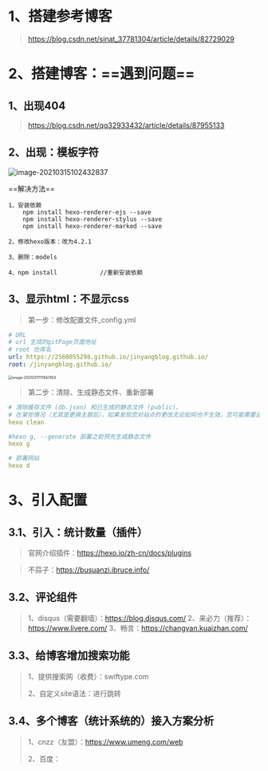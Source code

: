 # 1、搭建参考博客

> https://blog.csdn.net/sinat_37781304/article/details/82729029



# 2、搭建博客：==遇到问题==

## 1、出现404

> https://blog.csdn.net/qq32933432/article/details/87955133



## 2、出现：模板字符

![image-20210315102432837](https://gitee.com/sheep-are-flying-in-the-sky/my-picture/raw/master/picture8/image-20210315102432837.png)

==解决方法==

~~~
1、安装依赖
    npm install hexo-renderer-ejs --save
    npm install hexo-renderer-stylus --save
    npm install hexo-renderer-marked --save

2、修改hexo版本：改为4.2.1

3、删除：models

4、npm install            //重新安装依赖 
~~~





## 3、显示html：不显示css

> 第一步：修改配置文件_config.yml

~~~yml
# URL
# url 生成的gitPage页面地址
# root 仓库名
url: https://2560055298.github.io/jinyangblog.github.io/	
root: /jinyangblog.github.io/
~~~

<img src="https://gitee.com/sheep-are-flying-in-the-sky/my-picture/raw/master/picture8/image-20210311111947454.png" alt="image-20210311111947454" style="zoom:50%;" />

> 第二步：清除、生成静态文件、重新部署

~~~yml
# 清除缓存文件 (db.json) 和已生成的静态文件 (public)。
# 在某些情况（尤其是更换主题后），如果发现您对站点的更改无论如何也不生效，您可能需要运行该命令。
hexo clean

#hexo g, --generate	部署之前预先生成静态文件
hexo g

# 部署网站
hexo d
~~~





# 3、引入配置

## 3.1、引入：统计数量（插件）

> 官网介绍插件：https://hexo.io/zh-cn/docs/plugins

> 不蒜子：https://busuanzi.ibruce.info/





## 3.2、评论组件

> 1、disqus（需要翻墙）：https://blog.disqus.com/
> 2、来必力（推荐）：https://www.livere.com/
> 3、畅言：https://changyan.kuaizhan.com/





## 3.3、给博客增加搜索功能

> 1、提供搜索网（收费）：swiftype.com
>
> 2、自定义site语法：进行跳转





## 3.4、多个博客（统计系统的）接入方案分析

> 1、cnzz（友盟）：https://www.umeng.com/web
>
> 2、百度：

